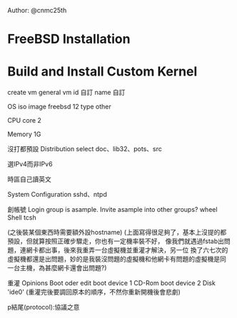 Author: @cnmc25th

# FreeBSD Installation

# Build and Install Custom Kernel

create vm
general
vm id 自訂
name  自訂

OS
iso image freebsd 12
type other

CPU
core 2

Memory
1G

沒打都預設
Distribution select
doc、lib32、pots、src

選IPv4而非IPv6

時區自己讀英文

System Configuration
sshd、ntpd

創帳號
Login group is asample. Invite asample into other groups?  wheel
Shell tcsh

(之後裝某個東西時需要額外設hostname)
(上面寫得很足夠了，基本上沒提的都預設，但就算按照正確步驟走，你也有一定機率裝不好，
像我們就遇過fstab出問題，連網卡都出事，後來我重弄一台虛擬機並重灌才解決，另一位
換了六七次的虛擬機都還是出問題，妙的是我裝沒問題的虛擬機和他網卡有問題的虛擬機是同
一台主機，為甚麼網卡還會出問題?)




重灌
Opinions
Boot oder
edit
boot device 1 CD-Rom
boot device 2 Disk 'ide0'
(重灌完後要調回原本的順序，不然你重新開機後會悲劇)

p結尾(protocol):協議之意
